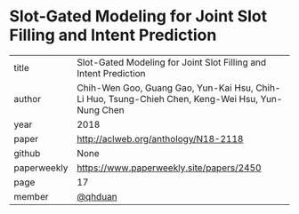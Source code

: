 # Slot-Gated Modeling for Joint Slot Filling and Intent Prediction

|  |  |
| :--- | :--- |
| title | Slot-Gated Modeling for Joint Slot Filling and Intent Prediction |
| author | Chih-Wen Goo, Guang Gao, Yun-Kai Hsu, Chih-Li Huo, Tsung-Chieh Chen, Keng-Wei Hsu, Yun-Nung Chen |
| year | 2018 |
| paper | http://aclweb.org/anthology/N18-2118 |
| github |  None |
| paperweekly | https://www.paperweekly.site/papers/2450 |
| page | 17 |
| member | [@qhduan](https://github.com/qhduan) |
